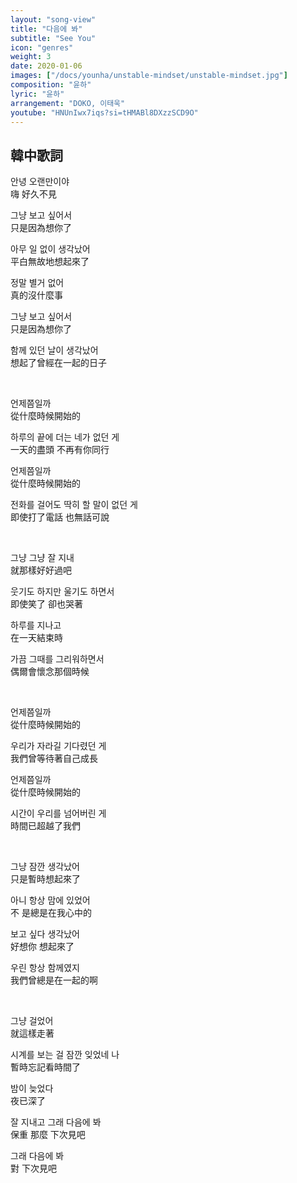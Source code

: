```yaml
---
layout: "song-view"
title: "다음에 봐"
subtitle: "See You"
icon: "genres"
weight: 3
date: 2020-01-06
images: ["/docs/younha/unstable-mindset/unstable-mindset.jpg"]
composition: "윤하"
lyric: "윤하"
arrangement: "DOKO, 이태욱"
youtube: "HNUnIwx7iqs?si=tHMABl8DXzzSCD9O"
---
```


## 韓中歌詞

안녕 오랜만이야  
嗨 好久不見  

그냥 보고 싶어서  
只是因為想你了  

아무 일 없이 생각났어  
平白無故地想起來了  

정말 별거 없어  
真的沒什麼事  

그냥 보고 싶어서  
只是因為想你了  

함께 있던 날이 생각났어  
想起了曾經在一起的日子  

<br>

언제쯤일까  
從什麼時候開始的  

하루의 끝에 더는 네가 없던 게  
一天的盡頭 不再有你同行  

언제쯤일까  
從什麼時候開始的  

전화를 걸어도 딱히 할 말이 없던 게  
即使打了電話 也無話可說  

<br>

그냥 그냥 잘 지내  
就那樣好好過吧  

웃기도 하지만 울기도 하면서  
即使笑了 卻也哭著  

하루를 지나고  
在一天結束時  

가끔 그때를 그리워하면서  
偶爾會懷念那個時候  

<br>

언제쯤일까  
從什麼時候開始的  

우리가 자라길 기다렸던 게  
我們曾等待著自己成長  

언제쯤일까  
從什麼時候開始的  

시간이 우리를 넘어버린 게  
時間已超越了我們  

<br>

그냥 잠깐 생각났어  
只是暫時想起來了  

아니 항상 맘에 있었어  
不 是總是在我心中的  

보고 싶다 생각났어  
好想你 想起來了  

우린 항상 함께였지  
我們曾總是在一起的啊  

<br>

그냥 걸었어  
就這樣走著  

시계를 보는 걸 잠깐 잊었네 나  
暫時忘記看時間了  

밤이 늦었다  
夜已深了  

잘 지내고 그래 다음에 봐  
保重 那麼 下次見吧  

그래 다음에 봐  
對 下次見吧  
